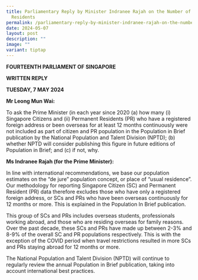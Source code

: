 ```yaml
---
title: Parliamentary Reply by Minister Indranee Rajah on the Number of Overseas
  Residents
permalink: /parliamentary-reply-by-minister-indranee-rajah-on-the-number-of-overseas-residents/
date: 2024-05-07
layout: post
description: ""
image: ""
variant: tiptap
---
```

<p><strong>FOURTEENTH PARLIAMENT OF SINGAPORE</strong>
</p>
<p><strong>WRITTEN REPLY</strong>&nbsp;</p>
<p><strong>TUESDAY, 7 MAY 2024</strong>
</p>
<p></p>
<p><strong>Mr Leong Mun Wai:</strong>
</p>
<p>To ask the Prime Minister (in each year since 2020 (a) how many (i) Singapore
Citizens and (ii) Permanent Residents (PR) who have a registered foreign
address or been overseas for at least 12 months continuously were not included
as part of citizen and PR population in the Population in Brief publication
by the National Population and Talent Division (NPTD); (b) whether NPTD
will consider publishing this figure in future editions of Population in
Brief; and (c) if not, why.</p>
<p><strong>Ms Indranee Rajah (for the Prime Minister):</strong>
</p>
<p>In line with international recommendations, we base our population estimates
on the “de jure” population concept, or place of “usual residence”. Our
methodology for reporting Singapore Citizen (SC) and Permanent Resident
(PR) data therefore excludes those who have only a registered foreign address,
or SCs and PRs who have been overseas continuously for 12 months or more.
This is explained in the Population In Brief publication.</p>
<p>This group of SCs and PRs includes overseas students, professionals working
abroad, and those who are residing overseas for family reasons. Over the
past decade, these SCs and PRs have made up between 2-3% and 8-9% of the
overall SC and PR populations respectively. This is with the exception
of the COVID period when travel restrictions resulted in more SCs and PRs
staying abroad for 12 months or more.</p>
<p>The National Population and Talent Division (NPTD) will continue to regularly
review the annual Population in Brief publication, taking into account
international best practices.</p>